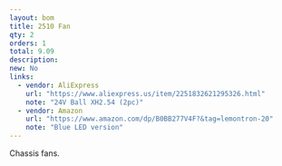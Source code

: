 ```yaml
---
layout: bom
title: 2510 Fan
qty: 2
orders: 1
total: 9.09
description: 
new: No
links: 
  - vendor: AliExpress
    url: "https://www.aliexpress.us/item/2251832621295326.html"
    note: "24V Ball XH2.54 (2pc)"
  - vendor: Amazon
    url: "https://www.amazon.com/dp/B0BB277V4F?&tag=lemontron-20"
    note: "Blue LED version"
---
```


Chassis fans.
